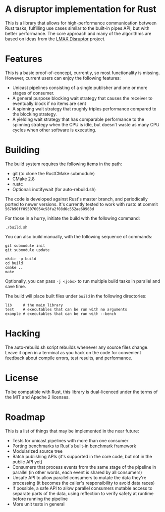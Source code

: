 # A disruptor implementation for Rust

This is a library that allows for high-performance communication between Rust
tasks, fulfilling use cases similar to the built-in pipes API, but with better
performance. The core approach and many of the algorithms are based on ideas
from the [LMAX Disruptor](http://lmax-exchange.github.io/disruptor/) project.

# Features

This is a basic proof-of-concept, currently, so most functionality is missing.
However, current users can enjoy the following features:
 * Unicast pipelines consisting of a single publisher and one or more stages of
   consumer.
 * A general purpose blocking wait strategy that causes the receiver to
   eventually block if no items are sent
 * A spinning wait strategy that roughly triples performance compared to the
   blocking strategy.
 * A yielding wait strategy that has comparable performance to the spinning
   strategy when the CPU is idle, but doesn't waste as many CPU cycles when
   other software is executing.

# Building

The build system requires the following items in the path:
 * git (to clone the RustCMake submodule)
 * CMake 2.8
 * rustc
 * Optional: inotifywait (for auto-rebuild.sh)

The code is developed against Rust's master branch, and periodically ported to
newer versions. It's currently tested to work with rustc at commit
`567b90ff095076054c98fa2f08d6c552ae60968d`

For those in a hurry, initiate the build with the following command:

	./build.sh

You can also build manually, with the following sequence of commands:

	git submodule init
	git submodule update

	mkdir -p build
	cd build
	cmake ..
	make

Optionally, you can pass `-j <jobs>` to run multiple build tasks in parallel
and save time.

The build will place built files under `build` in the following directories:

	lib     # the main library
	test    # executables that can be run with no arguments
	example # executables that can be run with --bench

# Hacking

The auto-rebuild.sh script rebuilds whenever any source files change. Leave it
open in a terminal as you hack on the code for convenient feedback about compile
errors, test results, and performance.

# License

To be compatible with Rust, this library is dual-licenced under the terms of the
MIT and Apache 2 licenses.

# Roadmap

This is a list of things that may be implemented in the near future:
 * Tests for unicast pipelines with more than one consumer
 * Porting benchmarks to Rust's built-in benchmark framework
 * Modularized source tree
 * Batch publishing APIs (it's supported in the core code, but not in the public
   API yet)
 * Consumers that process events from the same stage of the pipeline in parallel
   (in other words, each event is shared by all consumers)
 * Unsafe API to allow parallel consumers to mutate the data they're processing
   (it becomes the caller's responsibility to avoid data races)
 * If possible, a safe API to allow parallel consumers mutable access to
   separate parts of the data, using reflection to verify safety at runtime
   before running the pipeline
 * More unit tests in general
